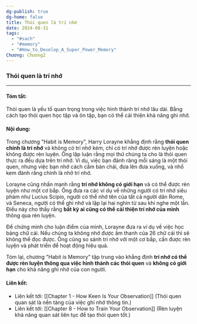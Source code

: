 ```yaml
---
dg-publish: true
dg-home: false
title: Thói quen là trí nhớ
date: 2024-08-31
tags:
  - "#sach"
  - "#memory"
  - "#How_to_Develop_A_Super_Power_Memory"
Chương: Chương2
---
```

### Thói quen là trí nhớ
---
#### Tóm tắt:
Thói quen là yếu tố quan trọng trong việc hình thành trí nhớ lâu dài. Bằng cách tạo thói quen học tập và ôn tập, bạn có thể cải thiện khả năng ghi nhớ.

#### Nội dung:
Trong chương "Habit is Memory", Harry Lorayne khẳng định rằng **thói quen chính là trí nhớ** và không có trí nhớ kém, chỉ có trí nhớ được rèn luyện hoặc không được rèn luyện. Ông lập luận rằng mọi thứ chúng ta cho là thói quen thực ra đều dựa trên trí nhớ. Ví dụ, việc bạn đánh răng mỗi sáng là một thói quen, nhưng việc bạn nhớ cách cầm bàn chải, đưa lên đưa xuống, và nhổ kem đánh răng chính là nhờ trí nhớ.

Lorayne cũng nhấn mạnh rằng **trí nhớ không có giới hạn** và có thể được rèn luyện như một cơ bắp. Ông đưa ra các ví dụ về những người có trí nhớ siêu phàm như Lucius Scipio, người có thể nhớ tên của tất cả người dân Rome, và Seneca, người có thể ghi nhớ và lặp lại hai nghìn từ sau khi nghe một lần. Điều này cho thấy rằng **bất kỳ ai cũng có thể cải thiện trí nhớ của mình** thông qua rèn luyện.

Để chứng minh cho luận điểm của mình, Lorayne đưa ra ví dụ về việc học bảng chữ cái. Nếu chúng ta không nhớ được âm thanh của 26 chữ cái thì sẽ không thể đọc được. Ông cũng so sánh trí nhớ với một cơ bắp, cần được rèn luyện và phát triển để hoạt động hiệu quả.

Tóm lại, chương "Habit is Memory" tập trung vào khẳng định **trí nhớ có thể được rèn luyện thông qua việc hình thành các thói quen** và **không có giới hạn** cho khả năng ghi nhớ của con người.

#### **Liên kết**:
- Liên kết tới: [[Chapter 1 - How Keen Is Your Observation]] (Thói quen quan sát là nền tảng của việc ghi nhớ thông tin.)
- Liên kết tới: [[Chapter 8 - How to Train Your Observation]] (Rèn luyện khả năng quan sát liên tục để tạo thói quen tốt.)